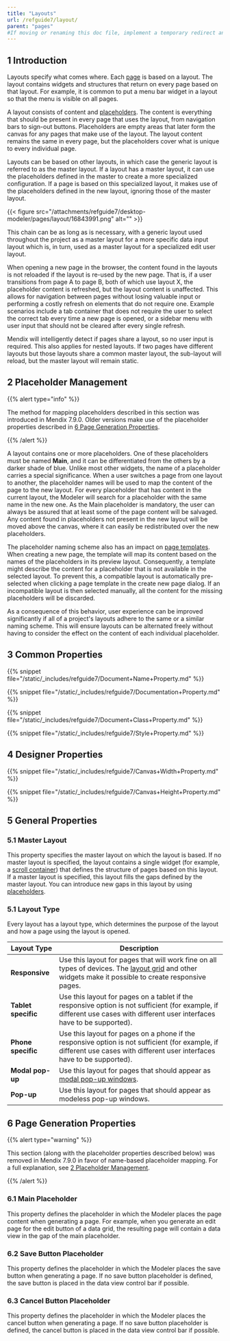 ```yaml
---
title: "Layouts"
url: /refguide7/layout/
parent: "pages"
#If moving or renaming this doc file, implement a temporary redirect and let the respective team know they should update the URL in the product. See Mapping to Products for more details.
---
```


## 1 Introduction

Layouts specify what comes where. Each [page](/refguide7/page/) is based on a layout. The layout contains widgets and structures that return on every page based on that layout. For example, it is common to put a menu bar widget in a layout so that the menu is visible on all pages.

A layout consists of content and [placeholders](/refguide7/placeholder/). The content is everything that should be present in every page that uses the layout, from navigation bars to sign-out buttons. Placeholders are empty areas that later form the canvas for any pages that make use of the layout. The layout content remains the same in every page, but the placeholders cover what is unique to every individual page. 

Layouts can be based on other layouts, in which case the generic layout is referred to as the master layout. If a layout has a master layout, it can use the placeholders defined in the master to create a more specialized configuration. If a page is based on this specialized layout, it makes use of the placeholders defined in the new layout, ignoring those of the master layout. 

{{< figure src="/attachments/refguide7/desktop-modeler/pages/layout/16843991.png" alt="" >}}

This chain can be as long as is necessary, with a generic layout used throughout the project  as a master layout for a more specific data input layout which is, in turn, used as a master layout for a specialized edit user layout. 

When opening a new page in the browser, the content found in the layouts is not reloaded if the layout is re-used by the new page. That is, if a user transitions from page A to page B, both of which use layout X, the placeholder content is refreshed, but the layout content is unaffected. This allows for navigation between pages without losing valuable input or performing a costly refresh on elements that do not require one. Example scenarios include a tab container that does not require the user to select the correct tab every time a new page is opened, or a sidebar menu with user input that should not be cleared after every single refresh. 

Mendix will intelligently detect if pages share a layout, so no user input is required. This also applies for nested layouts. If two pages have different layouts but those layouts share a common master layout, the sub-layout will reload, but the master layout will remain static. 

## 2 Placeholder Management<a name="phm"></a>

{{% alert type="info" %}}

The method for mapping placeholders described in this section was introduced in Mendix 7.9.0. Older versions make use of the placeholder properties described in [6 Page Generation Properties](#pgp).

{{% /alert %}}

A layout contains one or more placeholders. One of these placeholders must be named **Main**, and it can be differentiated from the others by a darker shade of blue. Unlike most other widgets, the name of a placeholder carries a special significance. When a user switches a page from one layout to another, the placeholder names will be used to map the content of the page to the new layout. For every placeholder that has content in the current layout, the Modeler will search for a placeholder with the same name in the new one. As the Main placeholder is mandatory, the user can always be assured that at least some of the page content will be salvaged. Any content found in placeholders not present in the new layout will be moved above the canvas, where it can easily be redistributed over the new placeholders.

The placeholder naming scheme also has an impact on [page templates](/refguide7/page-templates/). When creating a new page, the template will map its content based on the names of the placeholders in its preview layout. Consequently, a template might describe the content for a placeholder that is not available in the selected layout. To prevent this, a compatible layout is automatically pre-selected when clicking a page template in the create new page dialog. If an incompatible layout is then selected manually, all the content for the missing placeholders will be discarded. 

As a consequence of this behavior, user experience can be improved significantly if all of a project's layouts adhere to the same or a similar naming scheme. This will ensure layouts can be alternated freely without having to consider the effect on the content of each individual placeholder. 

## 3 Common Properties

{{% snippet file="/static/_includes/refguide7/Document+Name+Property.md" %}}

{{% snippet file="/static/_includes/refguide7/Documentation+Property.md" %}}

{{% snippet file="/static/_includes/refguide7/Document+Class+Property.md" %}}

{{% snippet file="/static/_includes/refguide7/Style+Property.md" %}}

## 4 Designer Properties

{{% snippet file="/static/_includes/refguide7/Canvas+Width+Property.md" %}}

{{% snippet file="/static/_includes/refguide7/Canvas+Height+Property.md" %}}

## 5 General Properties

### 5.1 Master Layout

This property specifies the master layout on which the layout is based. If no master layout is specified, the layout contains a single widget (for example, a [scroll container](/refguide7/scroll-container/)) that defines the structure of pages based on this layout. If a master layout is specified, this layout fills the gaps defined by the master layout. You can introduce new gaps in this layout by using [placeholders](/refguide7/placeholder/).

### 5.1 Layout Type<a name="layout-type"></a>

Every layout has a layout type, which determines the purpose of the layout and how a page using the layout is opened.

| Layout Type | Description |
| --- | --- |
| **Responsive** | Use this layout for pages that will work fine on all types of devices. The [layout grid](/refguide7/layout-grid/) and other widgets make it possible to create responsive pages. |
| **Tablet specific** | Use this layout for pages on a tablet if the responsive option is not sufficient (for example, if different use cases with different user interfaces have to be supported). |
| **Phone specific** | Use this layout for pages on a phone if the responsive option is not sufficient (for example, if different use cases with different user interfaces have to be supported). |
| **Modal pop-up** | Use this layout for pages that should appear as [modal pop-up windows](https://www.wikiwand.com/en/Modal_window). |
| **Pop-up** | Use this layout for pages that should appear as modeless pop-up windows. |

## 6 Page Generation Properties<a name="pgp"></a>

{{% alert type="warning" %}}

This section (along with the placeholder properties described below) was removed in Mendix 7.9.0 in favor of name-based placeholder mapping. For a full explanation, see [2 Placeholder Management](#phm). 

{{% /alert %}}

### 6.1 Main Placeholder

This property defines the placeholder in which the Modeler places the page content when generating a page. For example, when you generate an edit page for the edit button of a data grid, the resulting page will contain a data view in the gap of the main placeholder.

### 6.2 Save Button Placeholder

This property defines the placeholder in which the Modeler places the save button when generating a page. If no save button placeholder is defined, the save button is placed in the data view control bar if possible.

### 6.3 Cancel Button Placeholder

This property defines the placeholder in which the Modeler places the cancel button when generating a page. If no save button placeholder is defined, the cancel button is placed in the data view control bar if possible.
